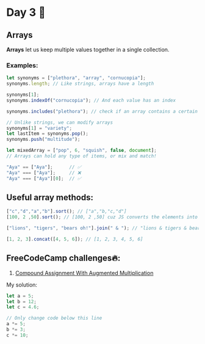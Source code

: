 # Day 3 🤩

## Arrays 
**Arrays** let us keep multiple values together in a single collection.

### Examples:
```javaScript
let synonyms = ["plethora", "array", "cornucopia"];
synonyms.length; // Like strings, arrays have a length

synonyms[1];
synonyms.indexOf("cornucopia"); // And each value has an index

synonyms.includes("plethora"); // check if an array contains a certain value

// Unlike strings, we can modify arrays
synonyms[1] = "variety";
let lastItem = synonyms.pop();
synonyms.push("multitude");

let mixedArray = ["pop", 6, "squish", false, document];
// Arrays can hold any type of items, or mix and match!

"Aya" == ["Aya"];      // ✅
"Aya" === ["Aya"];     // ❌
"Aya" === ["Aya"][0];  // ✅
````

## Useful array methods:
```javaScript
["c","d","a","b"].sort(); // ["a","b,"c,"d"]
[100, 2 ,50].sort(); // [100, 2 ,50] cuz JS converts the elements into strings and then sorts them alphabetically.

["lions", "tigers", "bears oh!"].join(" & "); // "lions & tigers & bears oh!"

[1, 2, 3].concat([4, 5, 6]); // [1, 2, 3, 4, 5, 6] 
```



## FreeCodeCamp challenges🔥:
1. [Compound Assignment With Augmented Multiplication](https://www.freecodecamp.org/learn/javascript-algorithms-and-data-structures/basic-javascript/compound-assignment-with-augmented-multiplication)

My solution:
```javaScript
let a = 5;
let b = 12;
let c = 4.6;

// Only change code below this line
a *= 5;
b *= 3;
c *= 10;
```

